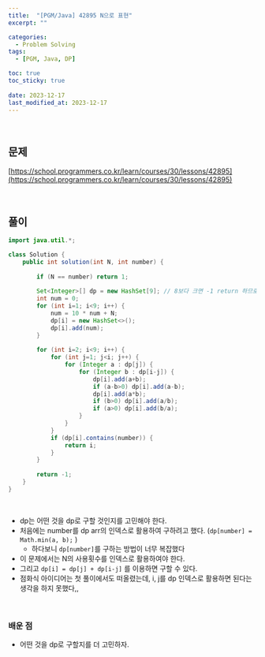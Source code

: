 ```yaml
---
title:  "[PGM/Java] 42895 N으로 표현"
excerpt: ""

categories:
  - Problem Solving
tags:
  - [PGM, Java, DP]

toc: true
toc_sticky: true
 
date: 2023-12-17
last_modified_at: 2023-12-17
---
```


<br>

## **문제**

[https://school.programmers.co.kr/learn/courses/30/lessons/42895](https://school.programmers.co.kr/learn/courses/30/lessons/42895)

<br>

## **풀이**

```java
import java.util.*;

class Solution {
    public int solution(int N, int number) {
        
        if (N == number) return 1;
        
        Set<Integer>[] dp = new HashSet[9]; // 8보다 크면 -1 return 하므로
        int num = 0;
        for (int i=1; i<9; i++) {
            num = 10 * num + N;
            dp[i] = new HashSet<>();
            dp[i].add(num);
        }
        
        for (int i=2; i<9; i++) {
            for (int j=1; j<i; j++) {
                for (Integer a : dp[j]) {
                    for (Integer b : dp[i-j]) {
                        dp[i].add(a+b);
                        if (a-b>0) dp[i].add(a-b);
                        dp[i].add(a*b);
                        if (b>0) dp[i].add(a/b);
                        if (a>0) dp[i].add(b/a);
                    }
                }
            }
            if (dp[i].contains(number)) {
                return i;
            }
        }
        
        return -1;
    }
}
```

<br>

- dp는 어떤 것을 dp로 구할 것인지를 고민해야 한다.
- 처음에는 number를 dp arr의 인덱스로 활용하여 구하려고 했다. (`dp[number] = Math.min(a, b);` )
    - 하다보니 `dp[number]`를 구하는 방법이 너무 복잡했다
- 이 문제에서는 N의 사용횟수를 인덱스로 활용하여야 한다.
- 그리고 `dp[i] = dp[j] + dp[i-j]` 를 이용하면 구할 수 있다.
- 점화식 아이디어는 첫 풀이에서도 떠올렸는데, i, j를 dp 인덱스로 활용하면 된다는 생각을 하지 못했다,,

<br>

### **배운 점**

- 어떤 것을 dp로 구할지를 더 고민하자.

<br>